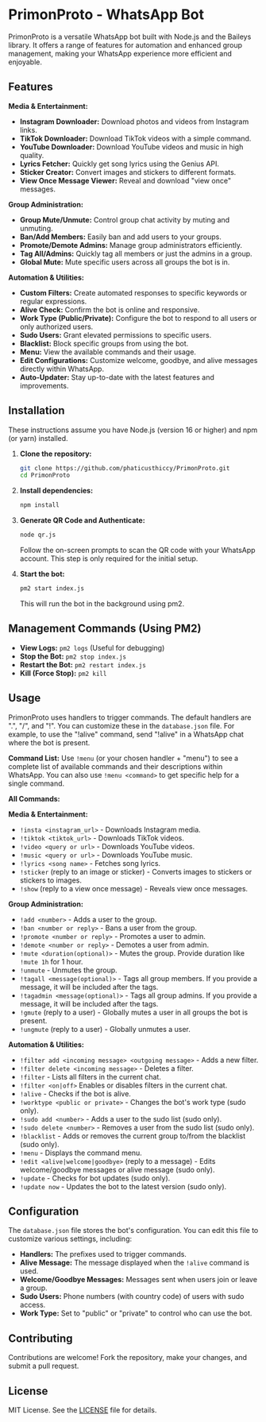 # PrimonProto - WhatsApp Bot

PrimonProto is a versatile WhatsApp bot built with Node.js and the Baileys library. It offers a range of features for automation and enhanced group management, making your WhatsApp experience more efficient and enjoyable.

## Features

**Media & Entertainment:**

* **Instagram Downloader:** Download photos and videos from Instagram links.
* **TikTok Downloader:** Download TikTok videos with a simple command.
* **YouTube Downloader:** Download YouTube videos and music in high quality.
* **Lyrics Fetcher:** Quickly get song lyrics using the Genius API.
* **Sticker Creator:** Convert images and stickers to different formats.
* **View Once Message Viewer:** Reveal and download "view once" messages.

**Group Administration:**

* **Group Mute/Unmute:** Control group chat activity by muting and unmuting.
* **Ban/Add Members:** Easily ban and add users to your groups.
* **Promote/Demote Admins:** Manage group administrators efficiently.
* **Tag All/Admins:** Quickly tag all members or just the admins in a group.
* **Global Mute:** Mute specific users across all groups the bot is in.

**Automation & Utilities:**

* **Custom Filters:** Create automated responses to specific keywords or regular expressions.
* **Alive Check:** Confirm the bot is online and responsive.
* **Work Type (Public/Private):** Configure the bot to respond to all users or only authorized users.
* **Sudo Users:** Grant elevated permissions to specific users.
* **Blacklist:** Block specific groups from using the bot.
* **Menu:** View the available commands and their usage.
* **Edit Configurations:** Customize welcome, goodbye, and alive messages directly within WhatsApp.
* **Auto-Updater:** Stay up-to-date with the latest features and improvements.


## Installation

These instructions assume you have Node.js (version 16 or higher) and npm (or yarn) installed.

1. **Clone the repository:**

   ```bash
   git clone https://github.com/phaticusthiccy/PrimonProto.git
   cd PrimonProto
   ```

2. **Install dependencies:**

   ```bash
   npm install
   ```

3. **Generate QR Code and Authenticate:**

   ```bash
   node qr.js
   ```

   Follow the on-screen prompts to scan the QR code with your WhatsApp account. This step is only required for the initial setup.

4. **Start the bot:**

   ```bash
   pm2 start index.js
   ```

   This will run the bot in the background using pm2.

##  Management Commands (Using PM2)

* **View Logs:** `pm2 logs`  (Useful for debugging)
* **Stop the Bot:** `pm2 stop index.js`
* **Restart the Bot:** `pm2 restart index.js`
* **Kill (Force Stop):** `pm2 kill`

## Usage

PrimonProto uses handlers to trigger commands.  The default handlers are ".", "/", and "!".  You can customize these in the `database.json` file.  For example, to use the "!alive" command, send "!alive" in a WhatsApp chat where the bot is present.

**Command List:**  Use `!menu` (or your chosen handler + "menu") to see a complete list of available commands and their descriptions within WhatsApp.  You can also use `!menu <command>` to get specific help for a single command.

**All Commands:**

**Media & Entertainment:**

* `!insta <instagram_url>` - Downloads Instagram media.
* `!tiktok <tiktok_url>` - Downloads TikTok videos.
* `!video <query or url>` - Downloads YouTube videos.
* `!music <query or url>` - Downloads YouTube music.
* `!lyrics <song name>` - Fetches song lyrics.
* `!sticker` (reply to an image or sticker) - Converts images to stickers or stickers to images.
* `!show` (reply to a view once message) - Reveals view once messages.


**Group Administration:**

* `!add <number>` - Adds a user to the group.
* `!ban <number or reply>` - Bans a user from the group.
* `!promote <number or reply>` - Promotes a user to admin.
* `!demote <number or reply>` - Demotes a user from admin.
* `!mute <duration(optional)>` - Mutes the group. Provide duration like `!mute 1h` for 1 hour.
* `!unmute` - Unmutes the group.
* `!tagall <message(optional)>` - Tags all group members.  If you provide a message, it will be included after the tags.
* `!tagadmin <message(optional)>` - Tags all group admins. If you provide a message, it will be included after the tags.
* `!gmute` (reply to a user) - Globally mutes a user in all groups the bot is present.
* `!ungmute` (reply to a user) - Globally unmutes a user.

**Automation & Utilities:**

* `!filter add <incoming message> <outgoing message>` - Adds a new filter.
* `!filter delete <incoming message>` - Deletes a filter.
* `!filter` - Lists all filters in the current chat.
* `!filter <on|off>` Enables or disables filters in the current chat.
* `!alive` - Checks if the bot is alive.
* `!worktype <public or private>` - Changes the bot's work type (sudo only).
* `!sudo add <number>` - Adds a user to the sudo list (sudo only).
* `!sudo delete <number>` - Removes a user from the sudo list (sudo only).
* `!blacklist` - Adds or removes the current group to/from the blacklist (sudo only).
* `!menu` - Displays the command menu.
* `!edit <alive|welcome|goodbye>` (reply to a message) - Edits welcome/goodbye messages or alive message (sudo only).
* `!update` - Checks for bot updates (sudo only).
* `!update now` - Updates the bot to the latest version (sudo only).


## Configuration

The `database.json` file stores the bot's configuration.  You can edit this file to customize various settings, including:

* **Handlers:**  The prefixes used to trigger commands.
* **Alive Message:** The message displayed when the `!alive` command is used.
* **Welcome/Goodbye Messages:**  Messages sent when users join or leave a group.
* **Sudo Users:**  Phone numbers (with country code) of users with sudo access.
* **Work Type:** Set to "public" or "private" to control who can use the bot.


## Contributing

Contributions are welcome! Fork the repository, make your changes, and submit a pull request.


## License

MIT License. See the [LICENSE](LICENSE) file for details.